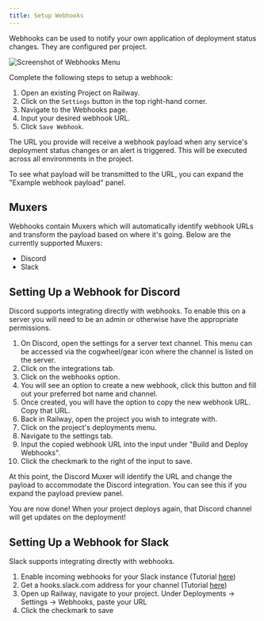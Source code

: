 ```yaml
---
title: Setup Webhooks
---
```


Webhooks can be used to notify your own application of deployment status changes.  They are configured per project.

<Image src="https://res.cloudinary.com/railway/image/upload/v1713913057/docs/webhooks_ooirjn.png"
alt="Screenshot of Webhooks Menu"
layout="responsive"
width={753} height={324} quality={80} />

Complete the following steps to setup a webhook:
1. Open an existing Project on Railway.
2. Click on the `Settings` button in the top right-hand corner.
3. Navigate to the Webhooks page.
4. Input your desired webhook URL.
5. Click `Save Webhook`.

The URL you provide will receive a webhook payload when any service's deployment status changes or an alert is triggered. This will be executed across all environments in the project.

To see what payload will be transmitted to the URL, you can expand the "Example webhook payload" panel.

## Muxers

Webhooks contain Muxers which will automatically identify webhook URLs and transform the payload based on where it's going. Below are the currently supported Muxers:
- Discord
- Slack

## Setting Up a Webhook for Discord

Discord supports integrating directly with webhooks. To enable this on a server you will need to be an admin or otherwise have the appropriate permissions.

1. On Discord, open the settings for a server text channel. This menu can be accessed via the cogwheel/gear icon where the channel is listed on the server.
2. Click on the integrations tab.
3. Click on the webhooks option.
4. You will see an option to create a new webhook, click this button and fill out your preferred bot name and channel.
5. Once created, you will have the option to copy the new webhook URL. Copy that URL.
6. Back in Railway, open the project you wish to integrate with.
7. Click on the project's deployments menu.
8. Navigate to the settings tab.
9. Input the copied webhook URL into the input under "Build and Deploy Webhooks".
10. Click the checkmark to the right of the input to save.

At this point, the Discord Muxer will identify the URL and change the payload to accommodate the Discord integration. You can see this if you expand the payload preview panel.

You are now done! When your project deploys again, that Discord channel will get updates on the deployment!

## Setting Up a Webhook for Slack

Slack supports integrating directly with webhooks.

1. Enable incoming webhooks for your Slack instance (Tutorial <a href="https://api.slack.com/messaging/webhooks#enable_webhooks" target="_blank">here</a>)
2. Get a hooks.slack.com address for your channel (Tutorial <a href="https://api.slack.com/messaging/webhooks#create_a_webhook" target="_blank">here</a>)
3. Open up Railway, navigate to your project. Under Deployments -> Settings -> Webhooks, paste your URL
4. Click the checkmark to save
